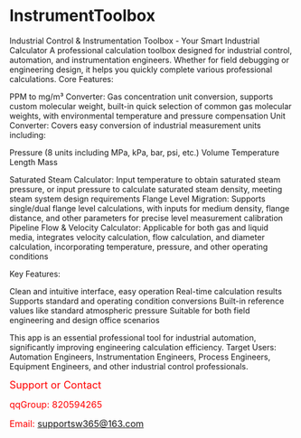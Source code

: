 # InstrumentToolbox

Industrial Control & Instrumentation Toolbox - Your Smart Industrial Calculator
A professional calculation toolbox designed for industrial control, automation, and instrumentation engineers. Whether for field debugging or engineering design, it helps you quickly complete various professional calculations.
Core Features:

PPM to mg/m³ Converter: Gas concentration unit conversion, supports custom molecular weight, built-in quick selection of common gas molecular weights, with environmental temperature and pressure compensation
Unit Converter: Covers easy conversion of industrial measurement units including:

Pressure (8 units including MPa, kPa, bar, psi, etc.)
Volume
Temperature
Length
Mass


Saturated Steam Calculator: Input temperature to obtain saturated steam pressure, or input pressure to calculate saturated steam density, meeting steam system design requirements
Flange Level Migration: Supports single/dual flange level calculations, with inputs for medium density, flange distance, and other parameters for precise level measurement calibration
Pipeline Flow & Velocity Calculator: Applicable for both gas and liquid media, integrates velocity calculation, flow calculation, and diameter calculation, incorporating temperature, pressure, and other operating conditions

Key Features:

Clean and intuitive interface, easy operation
Real-time calculation results
Supports standard and operating condition conversions
Built-in reference values like standard atmospheric pressure
Suitable for both field engineering and design office scenarios

This app is an essential professional tool for industrial automation, significantly improving engineering calculation efficiency.
Target Users: Automation Engineers, Instrumentation Engineers, Process Engineers, Equipment Engineers, and other industrial control professionals.


<span style="color:red; font-size:18px;">Support or Contact</span>

<span style="color:red; font-size:16px;">qqGroup: 820594265</span>

<span style="color:red; font-size:16px;">Email: supportsw365@163.com</span>




